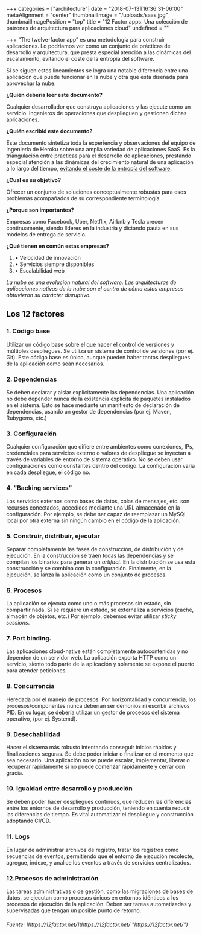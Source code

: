 +++
categories = ["architecture"]
date = "2018-07-13T16:36:31-06:00"
metaAlignment = "center"
thumbnailImage = "/uploads/saas.jpg"
thumbnailImagePosition = "top"
title = "12 Factor apps: Una colección de patrones de arquitectura para aplicaciones cloud"
undefined = ""

+++
“The twelve-factor app” es una metodología para construir aplicaciones. Lo podriamos ver como un conjunto de prácticas de desarrollo y arquitectura, que presta especial atención a las dinámicas del escalamiento, evitando el coste de la entropía del software.

Si se siguen estos lineamientos se logra una notable diferencia entre una aplicación que puede funcionar en la nube y otra que está diseñada para aprovechar la nube:

**¿Quién debería leer este documento?**

Cualquier desarrollador que construya aplicaciones y las ejecute como un servicio. Ingenieros de operaciones que desplieguen y gestionen dichas aplicaciones.

**¿Quién escribió este documento?**

Este documento sintetiza toda la experiencia y observaciones del equipo de Ingeniería de Heroku sobre una amplia variedad de aplicaciones SaaS. Es la triangulación entre practicas para el desarrollo de aplicaciones, prestando especial atención a las dinámicas del crecimiento natural de una aplicación a lo largo del tiempo, [evitando el coste de la entropía del software](http://blog.heroku.com/archives/2011/6/28/the_new_heroku_4_erosion_resistance_explicit_contracts/).

**¿Cual es su objetivo?**

Ofrecer un conjunto de soluciones conceptualmente robustas para esos problemas acompañados de su correspondiente terminología.

**¿Porque son importantes?**

Empresas como Facebook, Uber, Netflix, Airbnb y Tesla crecen continuamente, siendo líderes en la industria y dictando pauta en sus modelos de entrega de servicio.

**¿Qué tienen en común estas empresas?**

1. • Velocidad de innovación
2. • Servicios siempre disponibles
3. • Escalabilidad web

_La nube es una evolución natural del software. Las arquitecturas de aplicaciones nativas de la nube son el centro de cómo estas empresas obtuvieron su carácter disruptivo._

## Los 12 factores

### 1. Código base

Utilizar un código base sobre el que hacer el control de versiones y múltiples despliegues. Se utiliza un sistema de control de versiones (por ej. Git). Este código base es único, aunque pueden haber tantos despliegues de la aplicación como sean necesarios. 

### 2. Dependencias

Se deben declarar y aislar explícitamente las dependencias. Una aplicación no debe depender nunca de la existencia explícita de paquetes instalados en el sistema. Esto se hace mediante un manifiesto de declaración de dependencias, usando un gestor de dependencias (por ej. Maven, Rubygems, etc.)

### 3. Configuración

Cualquier configuración que difiere entre ambientes como conexiones, IPs, credenciales para servicios externo o valores de despliegue se inyectan a través de variables de entorno de sistema operativo. No se deben usar configuraciones como constantes dentro del código. La configuración varía en cada despliegue, el código no.

### 4. ”Backing services”

Los servicios externos como bases de datos, colas de mensajes, etc. son recursos conectados, accedidos mediante una URL almacenado en la configuración. Por ejemplo, se debe ser capaz de reemplazar un MySQL local por otra externa sin ningún cambio en el código de la aplicación.

### 5. Construir, distribuir, ejecutar

Separar completamente las fases de construcción, de distribución y de ejecución. En la construcción se traen todas las dependencias y se compilan los binarios para generar un _artifact_. En la distribución se usa esta construcción y se combina con la configuración. Finalmente, en la ejecución, se lanza la aplicación como un conjunto de procesos.

### 6. Procesos

La aplicación se ejecuta como uno o más procesos sin estado, sin compartir nada. Si se requiere un estado, se externaliza a servicios (caché, almacén de objetos, etc.) Por ejemplo, debemos evitar utilizar _sticky sessions_.

### 7. Port binding.

Las aplicaciones cloud-native están completamente autocontenidas y no dependen de un servidor web. La aplicación exporta HTTP como un servicio, siento todo parte de la aplicación y solamente se expone el puerto para atender peticiones.

### 8. Concurrencia

Heredada por el manejo de procesos. Por horizontalidad y concurrencia, los procesos/componentes nunca deberían ser demonios ni escribir archivos PID. En su lugar, se debería utilizar un gestor de procesos del sistema operativo, (por ej. Systemd).

### 9. Desechabilidad

Hacer el sistema más robusto intentando conseguir inicios rápidos y finalizaciones seguras. Se debe poder iniciar o finalizar en el momento que sea necesario. Una aplicación no se puede escalar, implementar, liberar o recuperar rápidamente si no puede comenzar rápidamente y cerrar con gracia. 

### 10. Igualdad entre desarrollo y producción

Se deben poder hacer despliegues continuos, que reducen las diferencias entre los entornos de desarrollo y producción, teniendo en cuenta reducir las diferencias de tiempo. Es vital automatizar el despliegue y construcción adoptando CI/CD.

### 11. Logs

En lugar de administrar archivos de registro, tratar los registros como secuencias de eventos, permitiendo que el entorno de ejecución recolecte, agregue, indexe, y analice los eventos a través de servicios centralizados.

### 12.Procesos de administración

Las tareas administrativas o de gestión, como las migraciones de bases de datos, se ejecutan como procesos únicos en entornos idénticos a los procesos de ejecución de la aplicación. Deben ser tareas automatizadas y supervisadas que tengan un posible punto de retorno.

###### Fuente: [https://12factor.net/](https://12factor.net/ "https://12factor.net/")
